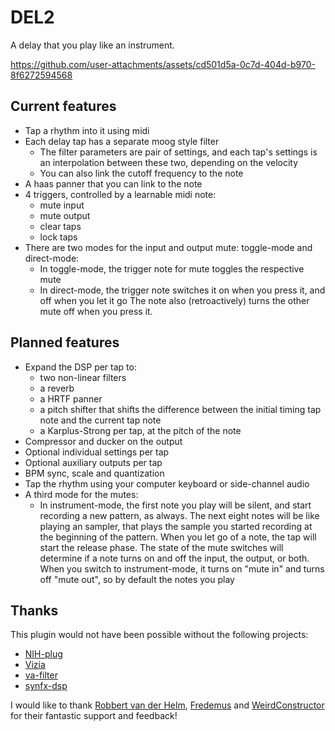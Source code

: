 
# DEL2

A delay that you play like an instrument.

https://github.com/user-attachments/assets/cd501d5a-0c7d-404d-b970-8f6272594568


## Current features

- Tap a rhythm into it using midi
- Each delay tap has a separate moog style filter
  - The filter parameters are pair of settings, and each tap's settings is an interpolation between these two, depending on the velocity
  - You can also link the cutoff frequency to the note
- A haas panner that you can link to the note 
- 4 triggers, controlled by a learnable midi note:
  - mute input
  - mute output
  - clear taps
  - lock taps
- There are two modes for the input and output mute: toggle-mode and direct-mode:
  - In toggle-mode, the trigger note for mute toggles the respective mute
  - In direct-mode, the trigger note switches it on when you press it, and off when you let it go
    The note also (retroactively) turns the other mute off when you press it.

## Planned features

- Expand the DSP per tap to:
  - two non-linear filters
  - a reverb
  - a HRTF panner
  - a pitch shifter that shifts the difference between the initial timing tap note and the current tap note
  - a Karplus-Strong per tap, at the pitch of the note
- Compressor and ducker on the output
- Optional individual settings per tap
- Optional auxiliary outputs per tap
- BPM sync, scale and quantization
- Tap the rhythm using your computer keyboard or side-channel audio
- A third mode for the mutes:
  - In instrument-mode, the first note you play will be silent, and start recording a new pattern, as always.
    The next eight notes will be like playing an sampler, that plays the sample you started recording at the beginning of the pattern.
    When you let go of a note, the tap will start the release phase.
    The state of the mute switches will determine if a note turns on and off the input, the output, or both.
    When you switch to instrument-mode, it turns on "mute in" and turns off "mute out", so by default the notes you play

## Thanks

This plugin would not have been possible without the following projects:
- [NIH-plug](https://github.com/robbert-vdh/nih-plug)
- [Vizia](https://github.com/vizia/vizia)
- [va-filter](https://github.com/Fredemus/va-filter)
- [synfx-dsp](https://github.com/WeirdConstructor/synfx-dsp)

I would like to thank [Robbert van der Helm](https://github.com/robbert-vdh), [Fredemus](https://github.com/Fredemus) and [WeirdConstructor](https://github.com/WeirdConstructor) for their fantastic support and feedback!   
